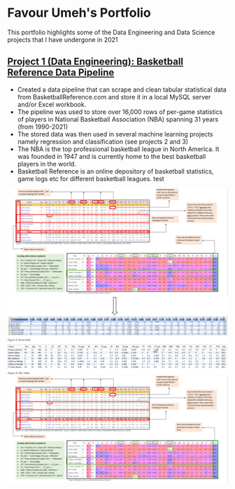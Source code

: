 # Favour Umeh's Portfolio
This portfolio highlights some of the Data Engineering and Data Science projects that I have undergone in 2021

## [Project 1 (Data Engineering): Basketball Reference Data Pipeline](https://github.com/favourumeh/DATA-PIPELINE)
- Created a data pipeline that can scrape and clean tabular statistical data from BasketballReference.com and store it in a local MySQL server and/or Excel workbook. 
- The pipeline was used to store over 16,000 rows of per-game statistics of players in National Basketball Association (NBA) spanning 31 years (from 1990-2021)
- The stored data was then used in several machine learning projects namely regression and classification (see projects 2 and 3)  
- The NBA is the top professional basketball league in North America. It was founded in 1947 and is currently home to the best basketball players in the world. 
- Basketball Reference is an online depository of basketball statistics, game logs etc for different basketball leagues. test


![](/Cleaning%20Actions.png)
![](https://github.com/favourumeh/DATA-PIPELINE/blob/main/Excel%20file%20example.png)
![](https://github.com/favourumeh/Portfolio/blob/gh-pages/Cleaning%20Actions.png)
